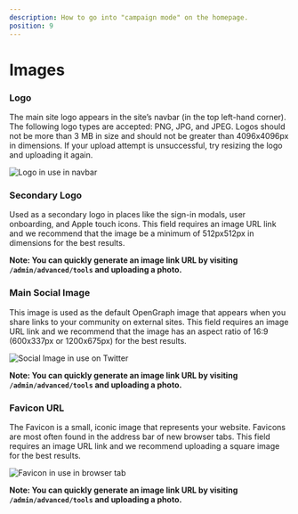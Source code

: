 ```yaml
---
description: How to go into "campaign mode" on the homepage.
position: 9
---
```


# Images

### Logo

The main site logo appears in the site’s navbar (in the top left-hand corner).
The following logo types are accepted: PNG, JPG, and JPEG. Logos should not be more than 3 MB in size and should not be greater than 4096x4096px in dimensions. If your upload attempt is unsuccessful, try resizing the logo and uploading it again.

![Logo in use in navbar](https://raw.githubusercontent.com/forem/admin-docs/main/static/img/ImagesLogo.png)

### Secondary Logo

Used as a secondary logo in places like the sign-in modals, user onboarding, and Apple touch icons. This field requires an image URL link and we recommend that the image be a minimum of 512px512px in dimensions for the best results.

**Note: You can quickly generate an image link URL by visiting `/admin/advanced/tools` and uploading a photo.**

### Main Social Image

This image is used as the default OpenGraph image that appears when you share links to your community on external sites. This field requires an image URL link and we recommend that the image has an aspect ratio of 16:9 (600x337px or 1200x675px) for the best results.

![Social Image in use on Twitter](https://raw.githubusercontent.com/forem/admin-docs/main/static/img/ImagesSocial.png)

**Note: You can quickly generate an image link URL by visiting `/admin/advanced/tools` and uploading a photo.**

### Favicon URL

The Favicon is a small, iconic image that represents your website. Favicons are most often found in the address bar of new browser tabs. This field requires an image URL link and we recommend uploading a square image for the best results.

![Favicon in use in browser tab](https://raw.githubusercontent.com/forem/admin-docs/main/static/img/ImagesFavicon.png)

**Note: You can quickly generate an image link URL by visiting `/admin/advanced/tools` and uploading a photo.**
